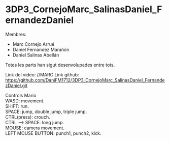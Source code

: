 # 3DP3_CornejoMarc_SalinasDaniel_FernandezDaniel
Membres: 
-	Marc Cornejo Arrué
-	Daniel Fernández Marañón 
-	Daniel Salinas Abellán

Totes les parts han sigut desenvolupades entre tots.

Link del vídeo: //MARC
Link github: https://github.com/DaniFM1712/3DP3_CornejoMarc_SalinasDaniel_FernandezDaniel.git

Controls Mario  
WASD: movement.  
SHIFT: run.  
SPACE: jump, double jump, triple jump.  
CTRL(press): crouch.  
CTRL --> SPACE: long jump.  
MOUSE: camera movement.  
LEFT MOUSE BUTTON: punch1, punch2, kick.  
